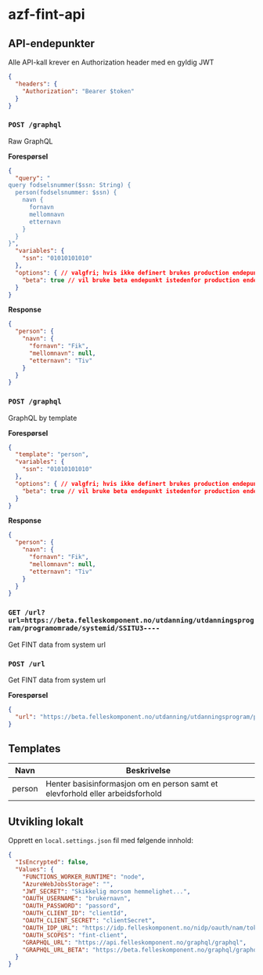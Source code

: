 # azf-fint-api

## API-endepunkter

Alle API-kall krever en Authorization header med en gyldig JWT
```json
{
  "headers": {
    "Authorization": "Bearer $token"
  }
}
```

### `POST /graphql`

Raw GraphQL

**Forespørsel**
```json
{
  "query": "
query fodselsnummer($ssn: String) {
  person(fodselsnummer: $ssn) {
    navn {
      fornavn
      mellomnavn
      etternavn
    }
  }
}",
  "variables": {
    "ssn": "01010101010"
  },
  "options": { // valgfri; hvis ikke definert brukes production endepunkt
    "beta": true // vil bruke beta endepunkt istedenfor production endepunkt; hvis ikke definert brukes production endepunkt
  }
}
```

**Response**
```json
{
  "person": {
    "navn": {
      "fornavn": "Fik",
      "mellomnavn": null,
      "etternavn": "Tiv"
    }
  }
}
```

### `POST /graphql`

GraphQL by template

**Forespørsel**
```json
{
  "template": "person",
  "variables": {
    "ssn": "01010101010"
  },
  "options": { // valgfri; hvis ikke definert brukes production endepunkt
    "beta": true // vil bruke beta endepunkt istedenfor production endepunkt; hvis ikke definert brukes production endepunkt
  }
}
```

**Response**
```json
{
  "person": {
    "navn": {
      "fornavn": "Fik",
      "mellomnavn": null,
      "etternavn": "Tiv"
    }
  }
}
```

### `GET /url?url=https://beta.felleskomponent.no/utdanning/utdanningsprogram/programomrade/systemid/SSITU3----`

Get FINT data from system url

### `POST /url`

Get FINT data from system url

**Forespørsel**
```json
{
  "url": "https://beta.felleskomponent.no/utdanning/utdanningsprogram/programomrade/systemid/SSITU3----"
}
```

## Templates

| Navn | Beskrivelse |
| ---- | ----------- |
| person | Henter basisinformasjon om en person samt et elevforhold eller arbeidsforhold |

## Utvikling lokalt

Opprett en `local.settings.json` fil med følgende innhold:
```json
{
  "IsEncrypted": false,
  "Values": {
    "FUNCTIONS_WORKER_RUNTIME": "node",
    "AzureWebJobsStorage": "",
    "JWT_SECRET": "Skikkelig morsom hemmelighet...",
    "OAUTH_USERNAME": "brukernavn",
    "OAUTH_PASSWORD": "passord",
    "OAUTH_CLIENT_ID": "clientId",
    "OAUTH_CLIENT_SECRET": "clientSecret",
    "OAUTH_IDP_URL": "https://idp.felleskomponent.no/nidp/oauth/nam/token",
    "OAUTH_SCOPES": "fint-client",
    "GRAPHQL_URL": "https://api.felleskomponent.no/graphql/graphql",
    "GRAPHQL_URL_BETA": "https://beta.felleskomponent.no/graphql/graphql"
  }
}
```
